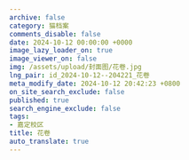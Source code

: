 ```yaml
---
archive: false
category: 猫档案
comments_disable: false
date: 2024-10-12 00:00:00 +0000
image_lazy_loader_on: true
image_viewer_on: false
img: /assets/upload/封面图/花卷.jpg
lng_pair: id_2024-10-12--204221_花卷
meta_modify_date: 2024-10-12 20:42:23 +0800
on_site_search_exclude: false
published: true
search_engine_exclude: false
tags:
- 嘉定校区
title: 花卷
auto_translate: true
---
```

